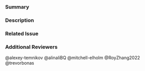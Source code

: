 
### Summary

<!--- General summary / title -->

### Description

<!--- Details of what you changed -->

### Related Issue

<!--- Link to issue where this is tracked -->

### Additional Reviewers
@alexey-temnikov
@alinaliBQ
@mitchell-elholm
@RoyZhang2022
@trevorbonas
<!-- Any additional reviewers -->
